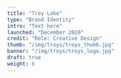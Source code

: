 ```yaml
---
title: "Troy Lake"
type: "Brand Identity"
intro: "Text here"
launched: "December 2020"
credit: "Role: Creative Design"
thumb: "/img/troys/troys_thumb.jpg"
banner: "/img/troys/troys_logo.jpg"
draft: true
weight: 6
---
```

